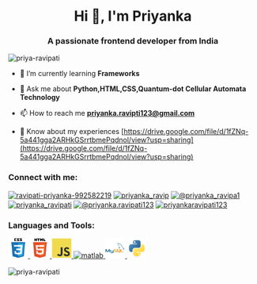 <h1 align="center">Hi 👋, I'm Priyanka</h1>
<h3 align="center">A passionate frontend developer from India</h3>

<p align="left"> <img src="https://komarev.com/ghpvc/?username=priya-ravipati&label=Profile%20views&color=0e75b6&style=flat" alt="priya-ravipati" /> </p>

- 🌱 I’m currently learning **Frameworks**

- 💬 Ask me about **Python,HTML,CSS,Quantum-dot Cellular Automata Technology**

- 📫 How to reach me **priyanka.ravipti123@gmail.com**

- 📄 Know about my experiences [https://drive.google.com/file/d/1fZNq-5a441gga2ARHkGSrrtbmePqdnol/view?usp=sharing](https://drive.google.com/file/d/1fZNq-5a441gga2ARHkGSrrtbmePqdnol/view?usp=sharing)

<h3 align="left">Connect with me:</h3>
<p align="left">
<a href="https://linkedin.com/in/ravipati-priyanka-992582219" target="blank"><img align="center" src="https://raw.githubusercontent.com/rahuldkjain/github-profile-readme-generator/master/src/images/icons/Social/linked-in-alt.svg" alt="ravipati-priyanka-992582219" height="30" width="40" /></a>
<a href="https://www.codechef.com/users/priyanka_ravip" target="blank"><img align="center" src="https://cdn.jsdelivr.net/npm/simple-icons@3.1.0/icons/codechef.svg" alt="priyanka_ravip" height="30" width="40" /></a>
<a href="https://www.hackerrank.com/@priyanka_ravipa1" target="blank"><img align="center" src="https://raw.githubusercontent.com/rahuldkjain/github-profile-readme-generator/master/src/images/icons/Social/hackerrank.svg" alt="@priyanka_ravipa1" height="30" width="40" /></a>
<a href="https://www.leetcode.com/priyanka_ravipati" target="blank"><img align="center" src="https://raw.githubusercontent.com/rahuldkjain/github-profile-readme-generator/master/src/images/icons/Social/leet-code.svg" alt="priyanka_ravipati" height="30" width="40" /></a>
<a href="https://www.hackerearth.com/@priyanka.ravipati123" target="blank"><img align="center" src="https://raw.githubusercontent.com/rahuldkjain/github-profile-readme-generator/master/src/images/icons/Social/hackerearth.svg" alt="@priyanka.ravipati123" height="30" width="40" /></a>
<a href="https://auth.geeksforgeeks.org/user/priyankaravipati123" target="blank"><img align="center" src="https://raw.githubusercontent.com/rahuldkjain/github-profile-readme-generator/master/src/images/icons/Social/geeks-for-geeks.svg" alt="priyankaravipati123" height="30" width="40" /></a>
</p>

<h3 align="left">Languages and Tools:</h3>
<p align="left"> <a href="https://www.w3schools.com/css/" target="_blank" rel="noreferrer"> <img src="https://raw.githubusercontent.com/devicons/devicon/master/icons/css3/css3-original-wordmark.svg" alt="css3" width="40" height="40"/> </a> <a href="https://www.w3.org/html/" target="_blank" rel="noreferrer"> <img src="https://raw.githubusercontent.com/devicons/devicon/master/icons/html5/html5-original-wordmark.svg" alt="html5" width="40" height="40"/> </a> <a href="https://developer.mozilla.org/en-US/docs/Web/JavaScript" target="_blank" rel="noreferrer"> <img src="https://raw.githubusercontent.com/devicons/devicon/master/icons/javascript/javascript-original.svg" alt="javascript" width="40" height="40"/> </a> <a href="https://www.mathworks.com/" target="_blank" rel="noreferrer"> <img src="https://upload.wikimedia.org/wikipedia/commons/2/21/Matlab_Logo.png" alt="matlab" width="40" height="40"/> </a> <a href="https://www.mysql.com/" target="_blank" rel="noreferrer"> <img src="https://raw.githubusercontent.com/devicons/devicon/master/icons/mysql/mysql-original-wordmark.svg" alt="mysql" width="40" height="40"/> </a> <a href="https://www.python.org" target="_blank" rel="noreferrer"> <img src="https://raw.githubusercontent.com/devicons/devicon/master/icons/python/python-original.svg" alt="python" width="40" height="40"/> </a> </p>

<p><img align="center" src="https://github-readme-stats.vercel.app/api/top-langs?username=priya-ravipati&show_icons=true&locale=en&layout=compact" alt="priya-ravipati" /></p>



